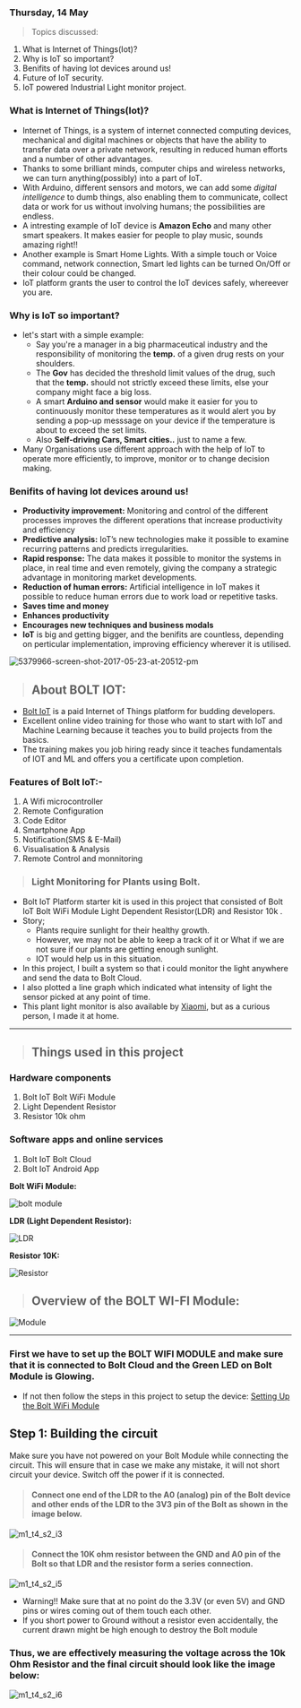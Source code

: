 ### Thursday, 14 May
> Topics discussed:
 1. What is Internet of Things(Iot)?
 2. Why is IoT so important?
 3. Benifits of having Iot devices around us!
 4. Future of IoT security.
 5. IoT powered Industrial Light monitor project.

### What is **Internet of Things**(Iot)?
- Internet of Things, is a system of internet connected computing devices, mechanical and digital machines or objects that have the ability to transfer data over a private network, resulting in reduced human efforts and a number of other advantages.
- Thanks to some brilliant minds, computer chips and wireless networks, we can turn anything(possibly) into a part of IoT.
- With Arduino, different sensors and motors, we can add some *digital intelligence* to dumb things, also enabling them to communicate, collect data or work for us without involving humans; the possibilities are endless.
- A intresting example of IoT device is **Amazon Echo** and many other smart speakers. It makes easier for people to play music, sounds amazing right!!
- Another example is Smart Home Lights. With a simple touch or Voice command, network connection, Smart led lights can be turned On/Off or their colour could be changed.
- IoT platform grants the user to control the IoT devices safely, whereever you are.

### Why is IoT so important?
- let's start with a simple example:
  - Say you're a manager in a big pharmaceutical industry and the responsibility of monitoring the **temp.** of a given drug rests on your shoulders.
  - The **Gov** has decided the threshold limit values of the drug, such that the **temp.** should not strictly exceed these limits, else your company might face a big loss.
  - A smart **Arduino and sensor** would make it easier for you to continuously monitor these temperatures as it would alert you by sending a pop-up messsage on your device if the temperature is about to exceed the set limits.
  - Also **Self-driving Cars, Smart cities..** just to name a few.
- Many Organisations use different approach with the help of IoT to operate more efficiently, to improve, monitor or to change decision making.

### Benifits of having Iot devices around us!
- **Productivity improvement:** Monitoring and control of the different processes improves the different operations that increase productivity and efficiency
- **Predictive analysis:** IoT’s new technologies make it possible to examine recurring patterns and predicts irregularities.
- **Rapid response:** The data makes it possible to monitor the systems in place, in real time and even remotely, giving the company a strategic advantage in monitoring market developments.
- **Reduction of human errors:** Artificial intelligence in IoT makes it possible to reduce human errors due to work load or repetitive tasks.
- **Saves time and money**
- **Enhances productivity**
- **Encourages new techniques and business modals**
- **IoT** is big and getting bigger, and the benifits are countless, depending on perticular implementation, improving efficiency wherever it is utilised.

![5379966-screen-shot-2017-05-23-at-20512-pm](https://user-images.githubusercontent.com/65165798/82146980-42a0a100-986a-11ea-9ff8-108a6e18906e.png)

> ## About BOLT IOT:
- [Bolt IoT](https://www.boltiot.com/) is a paid Internet of Things platform for budding developers.
- Excellent online video training for those who want to start with IoT and Machine Learning because it teaches you to build projects from the basics.
- The training makes you job hiring ready since it teaches fundamentals of IOT and ML and offers you a certificate upon completion.

### Features of Bolt IoT:-

1. A Wifi microcontroller 
2. Remote Configuration
3. Code Editor
4. Smartphone App
5. Notification(SMS & E-Mail)
6. Visualisation & Analysis
7. Remote Control and monnitoring
 
> ### Light Monitoring for Plants using Bolt.

- Bolt IoT Platform starter kit is used in this project that consisted of Bolt IoT Bolt WiFi Module Light Dependent Resistor(LDR) and Resistor 10k .
- Story;
  - Plants require sunlight for their healthy growth.
  - However, we may not be able to keep a track of it or What if we are not sure if our plants are getting enough sunlight.
  - IOT would help us in this situation.
- In this project, I built a system so that i could monitor the light anywhere and send the data to Bolt Cloud.  
- I also plotted a line graph which indicated what intensity of light the sensor picked at any point of time.
- This plant light monitor is also available by [Xiaomi](https://www.amazon.com/HHCC-Xiaomi-Plant-Flower-Monitor/dp/B06X9V2FKJ), but as a curious person, I made it at home.

----  
  
> ## Things used in this project

### Hardware components


1. Bolt IoT Bolt WiFi Module
2. Light Dependent Resistor
3. Resistor 10k ohm


### Software apps and online services

1. Bolt IoT Bolt Cloud
2. Bolt IoT Android App


**Bolt WiFi Module:**

![bolt module](https://user-images.githubusercontent.com/65165798/84678603-d8088100-af4d-11ea-9875-ac390460d35b.jpeg)

**LDR (Light Dependent Resistor):**

![LDR](https://user-images.githubusercontent.com/65165798/84678592-d5a62700-af4d-11ea-8793-3d29d3b85c66.jpeg)

**Resistor 10K:**

![Resistor](https://user-images.githubusercontent.com/65165798/84678598-d6d75400-af4d-11ea-8e58-f26f799876db.jpeg)


> ##  Overview of the BOLT WI-FI Module:

![Module](https://user-images.githubusercontent.com/65165798/84678584-d474fa00-af4d-11ea-8f88-fa38ff9acee6.jpg)

----

### First we have to set up the BOLT WIFI MODULE and make sure that it is connected to Bolt Cloud and the Green LED on Bolt Module is Glowing. 

- If not then follow the steps in this project to setup the device: [Setting Up the Bolt WiFi Module](https://docs.boltiot.com/docs/setting-up-the-bolt-wifi-module)

## Step 1: Building the circuit

Make sure you have not powered on your Bolt Module while connecting the circuit.
This will ensure that in case we make any mistake, it will not short circuit your device. 
Switch off the power if it is connected.

> #### Connect one end of the LDR to the A0 (analog) pin of the Bolt device and other ends of the LDR to the 3V3 pin of the Bolt as shown in the image below.
![m1_t4_s2_i3](https://user-images.githubusercontent.com/65165798/85008441-a0325100-b17a-11ea-95c1-3cbaef0b4b46.jpg)
 
 
> #### Connect the 10K ohm resistor between the GND and A0 pin of the Bolt so that LDR and the resistor form a series connection. 
![m1_t4_s2_i5](https://user-images.githubusercontent.com/65165798/85008586-cce66880-b17a-11ea-8fcb-e9aa1aba11a0.jpg)

- Warning!! Make sure that at no point do the 3.3V (or even 5V) and GND pins or wires coming out of them touch each other.
- If you short power to Ground without a resistor even accidentally, the current drawn might be high enough to destroy the Bolt module 

### Thus, we are effectively measuring the voltage across the 10k Ohm Resistor and the final circuit should look like the image below:
![m1_t4_s2_i6](https://user-images.githubusercontent.com/65165798/85008817-1df65c80-b17b-11ea-84cc-777a4e45e3d9.jpg)
